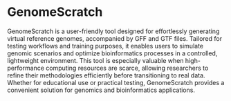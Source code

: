 # GenomeScratch
GenomeScratch is a user-friendly tool designed for effortlessly generating virtual reference genomes, accompanied by GFF and GTF files. 
Tailored for testing workflows and training purposes, it enables users to simulate genomic scenarios and optimize bioinformatics processes in a controlled, lightweight environment. 
This tool is especially valuable when high-performance computing resources are scarce, allowing researchers to refine their methodologies efficiently before transitioning to real data. Whether for educational use or practical testing, GenomeScratch provides a convenient solution for genomics and bioinformatics applications.
